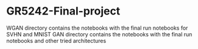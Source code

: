 # GR5242-Final-project

WGAN directory contains the notebooks with the final run notebooks for SVHN and MNIST
GAN directory contains the notebooks with the final run notebooks and other tried architectures
